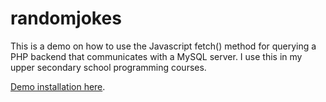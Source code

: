 # randomjokes

This is a demo on how to use the Javascript fetch() method for querying 
a PHP backend that communicates with a MySQL server. I use this in my 
upper secondary school programming courses.

[Demo installation here](http://it.vgs.no/demo/randomjokes/randomjoke.html).
